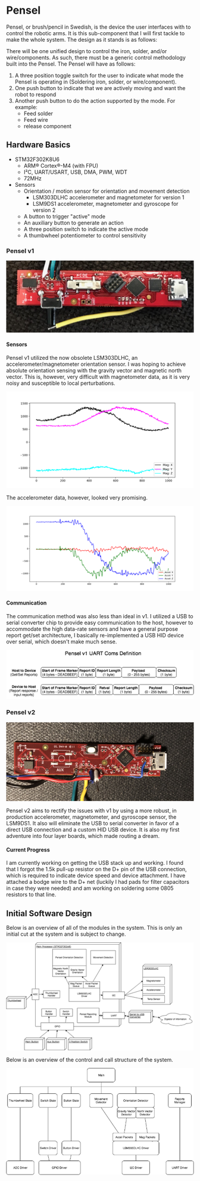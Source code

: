 # Pensel

Pensel, or brush/pencil in Swedish, is the device the user interfaces with to control
the robotic arms. It is this sub-component that I will first tackle to make the whole
system. The design as it stands is as follows:

There will be one unified design to control the iron, solder, and/or wire/components.
As such, there must be a generic control methodology built into the Pensel. The
Pensel will have as follows:

1. A three position toggle switch for the user to indicate what mode the Pensel is
operating in (Soldering iron, solder, or wire/component).
2. One push button to indicate that we are actively moving and want the robot to respond
3. Another push button to do the action supported by the mode. For example:
   * Feed solder
   * Feed wire
   * release component

## Hardware Basics

* STM32F302K8U6
   * ARM® Cortex®-M4 (with FPU)
   * I²C, UART/USART, USB, DMA, PWM, WDT
   * 72MHz
* Sensors
   * Orientation / motion sensor for orientation and movement detection
     - LSM303DLHC accelerometer and magnetometer for version 1
     - LSM9DS1 accelerometer, magnetometer and gyroscope for version 2
   * A button to trigger "active" mode
   * An auxiliary button to generate an action
   * A three position switch to indicate the active mode
   * A thumbwheel potentiometer to control sensitivity

### Pensel v1

![alt text][v1 Board Top]

#### Sensors

Pensel v1 utilized the now obsolete LSM303DLHC, an accelerometer/magnetometer
orientation sensor. I was hoping to achieve absolute orientation sensing with the
gravity vector and magnetic north vector. This is, however, very difficult with
magnetometer data, as it is very noisy and susceptible to local perturbations.

![alt text][v1 Mag Plot]

The accelerometer data, however, looked very promising.

![alt text][v1 Accel Plot]

#### Communication

The communication method was also less than ideal in v1. I utilized a USB to serial
converter chip to provide easy communication to the host, however to accommodate the
high data-rate sensors and have a general purpose report get/set architecture, I
basically re-implemented a USB HID device over serial, which doesn't make much sense.

![alt text][v1 comms]


### Pensel v2

![alt text][v2 Board Top]

Pensel v2 aims to rectify the issues with v1 by using a more robust, in production
accelerometer, magnetometer, and gyroscope sensor, the LSM9DS1. It also will
eliminate the USB to serial converter in favor of a direct USB connection and a
custom HID USB device. It is also my first adventure into four layer boards, which
made routing a dream.

#### Current Progress

I am currently working on getting the USB stack up and working. I found that I
forgot the 1.5k pull-up resistor on the D+ pin of the USB connection, which is
required to indicate device speed and device attachment. I have attached a bodge
wire to the D+ net (luckily I had pads for filter capacitors in case they were
needed) and am working on soldering some 0805 resistors to that line.

## Initial Software Design

Below is an overview of all of the modules in the system. This is only an initial
cut at the system and is subject to change.

![alt text][Software Diagram]

Below is an overview of the control and call structure of the system.

![alt text][Control Diagram]

[Software Diagram]: https://raw.githubusercontent.com/TDHolmes/Harma/master/Pensel/documentation/pictures/Pensel_SoftwareDiagram.png "Overall Pensel software diagram"
[Control Diagram]: https://raw.githubusercontent.com/TDHolmes/Harma/master/Pensel/documentation/pictures/Pensel_ControlHierarchy.png "Pensel control flow"

[v1 Board Top]: https://github.com/TDHolmes/Harma/blob/gh-pages/Pensel/documentation/pictures/Pensel_1_0_top.jpg?raw=true "Pensel v1 - Top"
[v1 Board Bottom]: https://github.com/TDHolmes/Harma/blob/gh-pages/Pensel/documentation/pictures/Pensel_1_0_bottom.jpg?raw=true "Pensel v1 - Bottom"

[v1 Accel Plot]: https://github.com/TDHolmes/Harma/blob/gh-pages/Pensel/Documentation/pictures/P1_HalfRotation_accel.png?raw=true "Accel plot of a half rotation of the unit"
[v1 Mag Plot]: https://github.com/TDHolmes/Harma/blob/gh-pages/Pensel/Documentation/pictures/P1_magRotation.png?raw=true "Magnetometer plot of a full Pensel rotation"
[v1 comms]: https://github.com/TDHolmes/Harma/blob/master/Pensel/Documentation/P1_UART_coms.png?raw=true "Pensel v1 UART packet definition"

[v2 Board Top]: https://github.com/TDHolmes/Harma/blob/master/Pensel/Documentation/pictures/Pensel_v2_Top.jpg?raw=true "Pensel v2 - Top"
